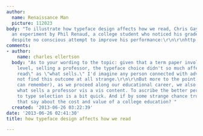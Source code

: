 ```yaml
---
author:
  name: Renaissance Man
  picture: 112023
body: "To illustrate how typeface design affects how we read, Chris Gayomali describes
  an experiment by Phil Renaud, a college student who noticed his grades were climbing
  despite no conscious attempt to improve his performance:\r\n\r\nhttp://dish.andrewsullivan.com/2013/06/25/typeface-off/"
comments:
- author:
    name: charles ellertson
  body: "As to your wording to the topic: given that a term paper involves, at one
    level, selling a professor, the typeface choice didn't so much affect \"how we
    read\" as \"what sells.\" I'd imagine any person connected with advertising would
    not find this outcome at all strange.\r\n\r\nBut more to the point is (best I
    can remember), as we proceed along our educational career, we also figure out
    what sells a professor vis a vis content. To ascribe the better performance simply
    to type selection is a bit quick. And if by some strange chance true, what does
    that say about the cost and value of a college education? "
  created: '2013-06-26 03:22:39'
date: '2013-06-26 02:41:30'
title: how typeface design affects how we read

---
```

